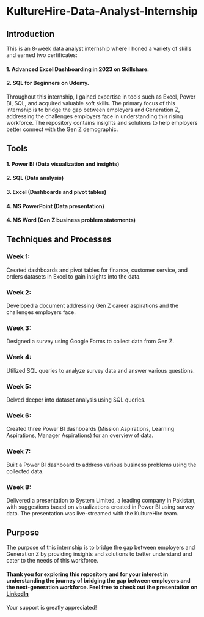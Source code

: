 # KultureHire-Data-Analyst-Internship

## Introduction
This is an 8-week data analyst internship where I honed a variety of skills and earned two certificates:
#### 1. Advanced Excel Dashboarding in 2023 on Skillshare.
#### 2. SQL for Beginners on Udemy.
Throughout this internship, I gained expertise in tools such as Excel, Power BI, SQL, and acquired valuable soft skills. The primary focus of this internship is to bridge the gap between employers and Generation Z, addressing the challenges employers face in understanding this rising workforce. The repository contains insights and solutions to help employers better connect with the Gen Z demographic.

## Tools
#### 1. Power BI (Data visualization and insights)
#### 2. SQL (Data analysis)
#### 3. Excel (Dashboards and pivot tables)
#### 4. MS PowerPoint (Data presentation)
#### 4. MS Word (Gen Z business problem statements)

## Techniques and Processes
### Week 1:
Created dashboards and pivot tables for finance, customer service, and orders datasets in Excel to gain insights into the data.
### Week 2:
Developed a document addressing Gen Z career aspirations and the challenges employers face.
### Week 3:
Designed a survey using Google Forms to collect data from Gen Z.
### Week 4:
Utilized SQL queries to analyze survey data and answer various questions.
### Week 5:
Delved deeper into dataset analysis using SQL queries.
### Week 6:
Created three Power BI dashboards (Mission Aspirations, Learning Aspirations, Manager Aspirations) for an overview of data.
### Week 7:
Built a Power BI dashboard to address various business problems using the collected data.
### Week 8:
Delivered a presentation to System Limited, a leading company in Pakistan, with suggestions based on visualizations created in Power BI using survey data. The presentation was live-streamed with the KultureHire team.
## Purpose
The purpose of this internship is to bridge the gap between employers and Generation Z by providing insights and solutions to better understand and cater to the needs of this workforce.

#### Thank you for exploring this repository and for your interest in understanding the journey of bridging the gap between employers and the next-generation workforce. Feel free to check out the presentation on  [LinkedIn]([https://pages.github.com](https://www.linkedin.com/posts/kulturehire_data-kulturehire-dataanalytics-activity-7136663776371634176-5Qx4?utm_source=share&utm_medium=member_desktop&rcm=ACoAACACat4BFJWcfPpDLFRHSiEZYKJ1TWXHqqg)/)

Your support is greatly appreciated!
